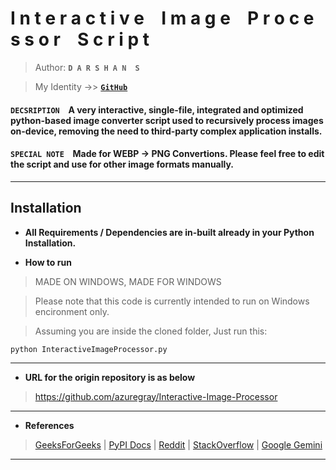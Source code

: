 # I n t e r a c t i v e &ensp; I m a g e &ensp; P r o c e s s o r &ensp; S c r i p t

> Author: **`D A R S H A N  S`**

> My Identity  ->>  [**`GitHub`**](https://github.com/azuregray/)

#### **`DECSRIPTION`** &ensp; A very interactive, single-file, integrated and optimized python-based image converter script used to recursively process images on-device, removing the need to third-party complex application installs.

#### **`SPECIAL NOTE`** &ensp; Made for WEBP -> PNG Convertions. Please feel free to edit the script and use for other image formats manually.
---
## Installation

- **All Requirements / Dependencies are in-built already in your Python Installation.**

- **How to run**

> MADE ON WINDOWS, MADE FOR WINDOWS

> Please note that this code is currently intended to run on Windows encironment only.

> Assuming you are inside the cloned folder, Just run this:
```
python InteractiveImageProcessor.py
```
---

- **URL for the origin repository is as below**

> https://github.com/azuregray/Interactive-Image-Processor

---

- **References**

> [GeeksForGeeks](https://www.geeksforgeeks.org/reading-writing-text-files-python/) | [PyPI Docs](https://docs.python.org/3/library/os.html) | [Reddit](https://www.reddit.com/r/Batch/comments/ec8bwi/whats_the_universal_path_to_the_users_downloads/) | [StackOverflow](https://stackoverflow.com/questions/11198718/writing-to-a-file-in-a-for-loop-only-writes-the-last-value) | [Google Gemini](https://gemini.google.com/)

---
